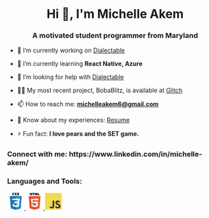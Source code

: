 <h1 align="center">Hi 👋, I'm Michelle Akem</h1>
<h3 align="center">A motivated student programmer from Maryland</h3>

- 🔭 I’m currently working on [Dialectable](https://github.com/mekam790/Dialectable/tree/main)

- 🌱 I’m currently learning **React Native, Azure**

- 🤝 I’m looking for help with [Dialectable](https://github.com/mekam790/Dialectable/tree/main)

- 👨‍💻 My most recent project, BobaBlitz, is available at [Glitch](https://bobablitz.glitch.me/)

- 📫 How to reach me: **michelleakem6@gmail.com**

- 📄 Know about my experiences: [Resume](https://docs.google.com/document/d/1vu2wQZvq0Qaq9eyEi_27bLLObANjhbE7/edit?usp=sharing&ouid=101723881839225145281&rtpof=true&sd=true)

- ⚡ Fun fact: **I love pears and the SET game.**

<h3 align="left">Connect with me: https://www.linkedin.com/in/michelle-akem/</h3>
<p align="left">
</p>

<h3 align="left">Languages and Tools:</h3>
<p align="left"> <a href="https://www.w3schools.com/css/" target="_blank" rel="noreferrer"> <img src="https://raw.githubusercontent.com/devicons/devicon/master/icons/css3/css3-original-wordmark.svg" alt="css3" width="40" height="40"/> </a> <a href="https://www.w3.org/html/" target="_blank" rel="noreferrer"> <img src="https://raw.githubusercontent.com/devicons/devicon/master/icons/html5/html5-original-wordmark.svg" alt="html5" width="40" height="40"/> </a> <a href="https://developer.mozilla.org/en-US/docs/Web/JavaScript" target="_blank" rel="noreferrer"> <img src="https://raw.githubusercontent.com/devicons/devicon/master/icons/javascript/javascript-original.svg" alt="javascript" width="40" height="40"/> </a> </p>

